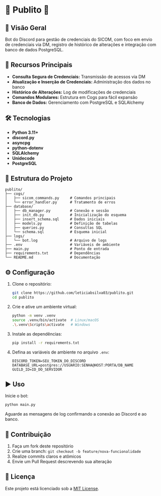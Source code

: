 # 🤖 Publito 🤖

## 🎯 Visão Geral

Bot do Discord para gestão de credenciais do SICOM, com foco em envio de credenciais via DM, registro de histórico de alterações e integração com banco de dados PostgreSQL.

## 🚀 Recursos Principais

* **Consulta Segura de Credenciais:** Transmissão de acessos via DM
* **Atualização e Inserção de Credenciais:** Administração dos dados no banco
* **Histórico de Alterações:** Log de modificações de credenciais
* **Comandos Modulares:** Estrutura em Cogs para fácil expansão
* **Banco de Dados:** Gerenciamento com PostgreSQL e SQLAlchemy

## 🛠️ Tecnologias

* **Python 3.11+**
* **discord.py**
* **asyncpg**
* **python-dotenv**
* **SQLAlchemy**
* **Unidecode**
* **PostgreSQL**

## 📁 Estrutura do Projeto

```
publito/
├── cogs/
│   ├── sicom_commands.py     # Comandos principais
│   └── error_handler.py      # Tratamento de erros
├── database/
│   ├── db_manager.py         # Conexão e sessão
│   ├── init_db.py            # Inicialização do esquema
│   ├── insert_schema.sql     # Dados iniciais
│   ├── models.py             # Definição de tabelas
│   ├── queries.py            # Consultas SQL
│   └── schema.sql            # Esquema inicial
├── logs/
│   └── bot.log               # Arquivo de logs
├── .env                      # Variáveis de ambiente
├── main.py                   # Ponto de entrada
├── requirements.txt          # Dependências
└── README.md                 # Documentação
```

## ⚙️ Configuração

1. Clone o repositório:

   ```bash
   git clone https://github.com/leticiabsilva03/publito.git
   cd publito
   ```
2. Crie e ative um ambiente virtual:

   ```bash
   python -m venv .venv
   source .venv/bin/activate  # Linux/macOS
   .\.venv\Scripts\activate   # Windows
   ```
3. Instale as dependências:

   ```bash
   pip install -r requirements.txt
   ```
4. Defina as variáveis de ambiente no arquivo `.env`:

   ```dotenv
   DISCORD_TOKEN=SEU_TOKEN_DO_DISCORD
   DATABASE_URL=postgres://USUARIO:SENHA@HOST:PORTA/DB_NAME
   GUILD_ID=ID_DO_SERVIDOR
   ```

## ▶️ Uso

Inicie o bot:

```bash
python main.py
```

Aguarde as mensagens de log confirmando a conexão ao Discord e ao banco.

## 🤝 Contribuição

1. Faça um fork deste repositório
2. Crie uma branch: `git checkout -b feature/nova-funcionalidade`
3. Realize commits claros e atômicos
4. Envie um Pull Request descrevendo sua alteração

## 📄 Licença

Este projeto está licenciado sob a [MIT License](LICENSE).

